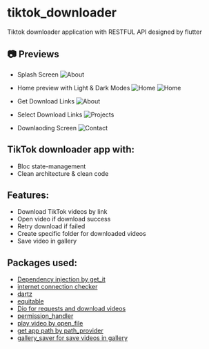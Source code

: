 # tiktok_downloader

Tiktok downloader application with RESTFUL API designed by flutter

## 📷 Previews

- Splash Screen
  ![About](./assets/previews/splash_screen.JPG)

- Home preview with Light & Dark Modes
  ![Home](./assets/previews/home_light_mode.JPG) ![Home](./assets/previews/home_dark_mode.JPG)

- Get Download Links
  ![About](./assets/previews/get_download_links.JPG)

- Select Download Links 
  ![Projects](./assets/previews/select_download_links.JPG)

- Downlaoding Screen
  ![Contact](./assets/previews/downlaoding.JPG)

## TikTok downloader app with:
- Bloc state-management
- Clean architecture & clean code

## Features:
- Download TikTok videos by link
- Open video if download success
- Retry download if failed
- Create specific folder for downloaded videos
- Save video in gallery

## Packages used:
- [Dependency injection by get_it](https://pub.dev/packages/get_it)
- [internet connection checker](https://pub.dev/packages/internet_connection_checker)
- [dartz](https://pub.dev/packages/dartz)
- [equitable](https://pub.dev/packages/equatable)
- [Dio for requests and download videos](https://pub.dev/packages/dio)
- [permission_handler](https://pub.dev/packages/permission_handler)
- [play video by open_file](https://pub.dev/packages/open_file)
- [get app path by path_provider](https://pub.dev/packages/path_provider)
- [gallery_saver for save videos in gallery](https://pub.dev/packages/gallery_saver)
